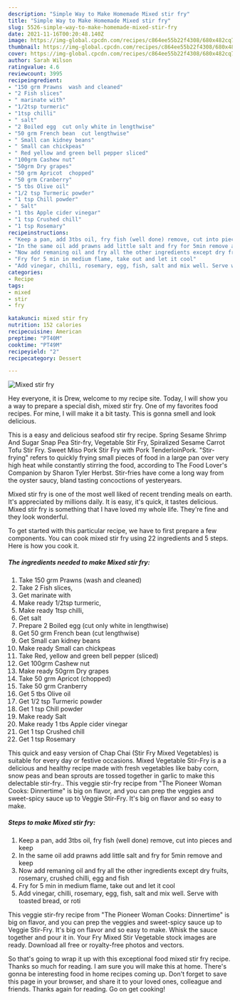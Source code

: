 ```yaml
---
description: "Simple Way to Make Homemade Mixed stir fry"
title: "Simple Way to Make Homemade Mixed stir fry"
slug: 5526-simple-way-to-make-homemade-mixed-stir-fry
date: 2021-11-16T00:20:48.140Z
image: https://img-global.cpcdn.com/recipes/c864ee55b22f4308/680x482cq70/mixed-stir-fry-recipe-main-photo.jpg
thumbnail: https://img-global.cpcdn.com/recipes/c864ee55b22f4308/680x482cq70/mixed-stir-fry-recipe-main-photo.jpg
cover: https://img-global.cpcdn.com/recipes/c864ee55b22f4308/680x482cq70/mixed-stir-fry-recipe-main-photo.jpg
author: Sarah Wilson
ratingvalue: 4.6
reviewcount: 3995
recipeingredient:
- "150 grm Prawns  wash and cleaned"
- "2 Fish slices"
- " marinate with"
- "1/2tsp turmeric"
- "1tsp chilli"
- " salt"
- "2 Boiled egg  cut only white in lengthwise"
- "50 grm French bean  cut lengthwise"
- " Small can kidney beans"
- " Small can chickpeas"
- " Red yellow and green bell pepper sliced"
- "100grm Cashew nut"
- "50grm Dry grapes"
- "50 grm Apricot  chopped"
- "50 grm Cranberry"
- "5 tbs Olive oil"
- "1/2 tsp Turmeric powder"
- "1 tsp Chill powder"
- " Salt"
- "1 tbs Apple cider vinegar"
- "1 tsp Crushed chill"
- "1 tsp Rosemary"
recipeinstructions:
- "Keep a pan, add 3tbs oil, fry fish (well done) remove, cut into pieces and keep"
- "In the same oil add prawns add little salt and fry for 5min remove and keep"
- "Now add remaning oil and fry all the other ingredients except dry fruits, rosemary, crushed chilli, egg and fish"
- "Fry for 5 min in medium flame, take out and let it cool"
- "Add vinegar, chilli, rosemary, egg, fish, salt and mix well. Serve with toasted bread, or roti"
categories:
- Recipe
tags:
- mixed
- stir
- fry

katakunci: mixed stir fry 
nutrition: 152 calories
recipecuisine: American
preptime: "PT40M"
cooktime: "PT49M"
recipeyield: "2"
recipecategory: Dessert

---
```



![Mixed stir fry](https://img-global.cpcdn.com/recipes/c864ee55b22f4308/680x482cq70/mixed-stir-fry-recipe-main-photo.jpg)

Hey everyone, it is Drew, welcome to my recipe site. Today, I will show you a way to prepare a special dish, mixed stir fry. One of my favorites food recipes. For mine, I will make it a bit tasty. This is gonna smell and look delicious.

This is a easy and delicious seafood stir fry recipe. Spring Sesame Shrimp And Sugar Snap Pea Stir-fry, Vegetable Stir Fry, Spiralized Sesame Carrot Tofu Stir Fry. Sweet Miso Pork Stir Fry with Pork TenderloinPork. &#34;Stir-frying&#34; refers to quickly frying small pieces of food in a large pan over very high heat while constantly stirring the food, according to The Food Lover&#39;s Companion by Sharon Tyler Herbst. Stir-fries have come a long way from the oyster saucy, bland tasting concoctions of yesteryears.

Mixed stir fry is one of the most well liked of recent trending meals on earth. It's appreciated by millions daily. It is easy, it's quick, it tastes delicious. Mixed stir fry is something that I have loved my whole life. They're fine and they look wonderful.


To get started with this particular recipe, we have to first prepare a few components. You can cook mixed stir fry using 22 ingredients and 5 steps. Here is how you cook it.

<!--inarticleads1-->

##### The ingredients needed to make Mixed stir fry:

1. Take 150 grm Prawns  (wash and cleaned)
1. Take 2 Fish slices,
1. Get  marinate with
1. Make ready 1/2tsp turmeric,
1. Make ready 1tsp chilli,
1. Get  salt
1. Prepare 2 Boiled egg  (cut only white in lengthwise)
1. Get 50 grm French bean  (cut lengthwise)
1. Get  Small can kidney beans
1. Make ready  Small can chickpeas
1. Take  Red, yellow and green bell pepper (sliced)
1. Get 100grm Cashew nut
1. Make ready 50grm Dry grapes
1. Take 50 grm Apricot  (chopped)
1. Take 50 grm Cranberry
1. Get 5 tbs Olive oil
1. Get 1/2 tsp Turmeric powder
1. Get 1 tsp Chill powder
1. Make ready  Salt
1. Make ready 1 tbs Apple cider vinegar
1. Get 1 tsp Crushed chill
1. Get 1 tsp Rosemary


This quick and easy version of Chap Chai (Stir Fry Mixed Vegetables) is suitable for every day or festive occasions. Mixed Vegetable Stir-Fry is a a delicious and healthy recipe made with fresh vegetables like baby corn, snow peas and bean sprouts are tossed together in garlic to make this delectable stir-fry.. This veggie stir-fry recipe from &#34;The Pioneer Woman Cooks: Dinnertime&#34; is big on flavor, and you can prep the veggies and sweet-spicy sauce up to Veggie Stir-Fry. It&#39;s big on flavor and so easy to make. 

<!--inarticleads2-->

##### Steps to make Mixed stir fry:

1. Keep a pan, add 3tbs oil, fry fish (well done) remove, cut into pieces and keep
1. In the same oil add prawns add little salt and fry for 5min remove and keep
1. Now add remaning oil and fry all the other ingredients except dry fruits, rosemary, crushed chilli, egg and fish
1. Fry for 5 min in medium flame, take out and let it cool
1. Add vinegar, chilli, rosemary, egg, fish, salt and mix well. Serve with toasted bread, or roti


This veggie stir-fry recipe from &#34;The Pioneer Woman Cooks: Dinnertime&#34; is big on flavor, and you can prep the veggies and sweet-spicy sauce up to Veggie Stir-Fry. It&#39;s big on flavor and so easy to make. Whisk the sauce together and pour it in. Your Fry Mixed Stir Vegetable stock images are ready. Download all free or royalty-free photos and vectors. 

So that's going to wrap it up with this exceptional food mixed stir fry recipe. Thanks so much for reading. I am sure you will make this at home. There's gonna be interesting food in home recipes coming up. Don't forget to save this page in your browser, and share it to your loved ones, colleague and friends. Thanks again for reading. Go on get cooking!
